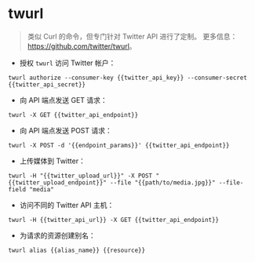 # twurl

> 类似 Curl 的命令，但专门针对 Twitter API 进行了定制。
> 更多信息：<https://github.com/twitter/twurl>。

- 授权 `twurl` 访问 Twitter 帐户：

`twurl authorize --consumer-key {{twitter_api_key}} --consumer-secret {{twitter_api_secret}}`

- 向 API 端点发送 GET 请求：

`twurl -X GET {{twitter_api_endpoint}}`

- 向 API 端点发送 POST 请求：

`twurl -X POST -d '{{endpoint_params}}' {{twitter_api_endpoint}}`

- 上传媒体到 Twitter：

`twurl -H "{{twitter_upload_url}}" -X POST "{{twitter_upload_endpoint}}" --file "{{path/to/media.jpg}}" --file-field "media"`

- 访问不同的 Twitter API 主机：

`twurl -H {{twitter_api_url}} -X GET {{twitter_api_endpoint}}`

- 为请求的资源创建别名：

`twurl alias {{alias_name}} {{resource}}`